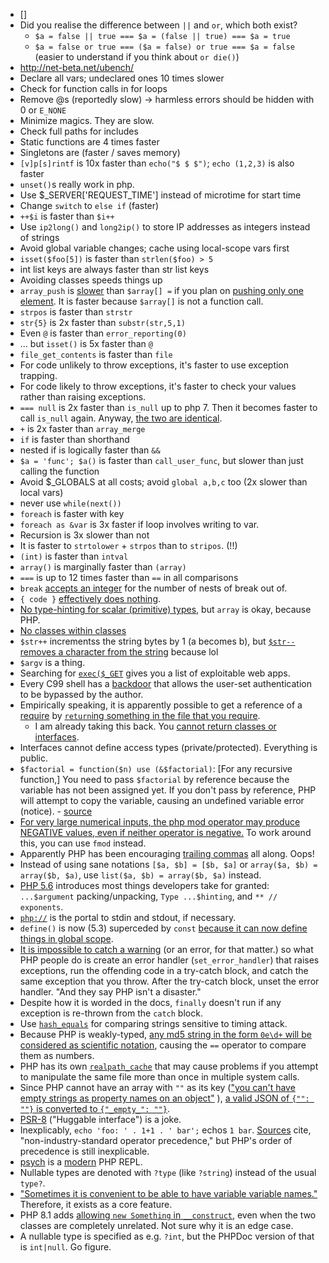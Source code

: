 - []
- Did you realise the difference between `||` and `or`, which both exist?
  - `$a = false || true === $a = (false || true) === $a = true`
  - `$a = false or true === ($a = false) or true === $a = false` (easier to understand if you think about `or die()`)
- http://net-beta.net/ubench/
- Declare all vars; undeclared ones 10 times slower
- Check for function calls in for loops
- Remove @s (reportedly slow) -> harmless errors should be hidden with 0 or `E_NONE`
- Minimize magics. They are slow.
- Check full paths for includes
- Static functions are 4 times faster
- Singletons are (faster / saves memory)
- `[v]p[s]rintf` is 10x faster than `echo("$ $ $")`; `echo (1,2,3)` is also faster
- `unset()`s really work in php.
- Use \$\_SERVER['REQUEST_TIME'] instead of microtime for start time
- Change `switch` to `else if` (faster)
- `++$i` is faster than `$i++`
- Use `ip2long()` and `long2ip()` to store IP addresses as integers instead of strings
- Avoid global variable changes; cache using local-scope vars first
- `isset($foo[5])` is faster than `strlen($foo) > 5`
- int list keys are always faster than str list keys
- Avoiding classes speeds things up
- `array_push` is [slower](https://stackoverflow.com/questions/559844/which-is-faster-in-php-array-value-or-array-pusharray-value) than `$array[] =` if you plan on [pushing only one element](https://www.php.net/manual/en/function.array-push.php). It is faster because `$array[]` is not a function call.
- `strpos` is faster than `strstr`
- `str{5}` is 2x faster than `substr(str,5,1)`
- Even `@` is faster than `error_reporting(0)`
- ... but `isset()` is 5x faster than `@`
- `file_get_contents` is faster than `file`
- For code unlikely to throw exceptions, it's faster to use exception trapping.
- For code likely to throw exceptions, it's faster to check your values rather than raising exceptions.
- `=== null` is 2x faster than `is_null` up to php 7. Then it becomes faster to call `is_null` again. Anyway, [the two are identical](https://stackoverflow.com/a/8229005/1558430).
- `+` is 2x faster than `array_merge`
- `if` is faster than shorthand
- nested if is logically faster than `&&`
- `$a = 'func'; $a()` is faster than `call_user_func`, but slower than just calling the function
- Avoid \$\_GLOBALS at all costs; avoid `global a,b,c` too (2x slower than local vars)
- never use `while(next())`
- `foreach` is faster with key
- `foreach as &var` is 3x faster if loop involves writing to var.
- Recursion is 3x slower than not
- It is faster to `strtolower` + `strpos` than to `stripos`. (!!)
- `(int)` is faster than `intval`
- `array()` is marginally faster than `(array)`
- `===` is up to 12 times faster than `==` in all comparisons
- `break` [accepts an integer](http://www.php.net/break) for the number of nests of break out of.
- `{ code }` [effectively does nothing](http://stackoverflow.com/questions/14971123/use-curly-brackets-to-structure-code-in-php).
- [No type-hinting for scalar (primitive) types](http://www.php.net/manual/en/language.oop5.typehinting.php), but `array` is okay, because PHP.
- [No classes within classes](http://stackoverflow.com/questions/1583140/is-it-allowed-to-create-a-php-class-inside-another-class)
- `$str++` incrementss the string bytes by 1 (a becomes b), but [`$str--` removes a character from the string](https://eval.in/60631) because lol
- `$argv` is a thing.
- Searching for [`exec($_GET`](https://github.com/search?q=exec%28%24_GET&ref=cmdform&type=Code) gives you a list of exploitable web apps.
- Every C99 shell has a [backdoor](http://thehackerblog.com/every-c99-php-shell-is-backdoored-aka-free-shells/) that allows the user-set authentication to be bypassed by the author.
- Empirically speaking, it is apparently possible to get a reference of a [require](https://github.com/chintanbanugaria/92five/blob/master/artisan#L30) by [`return`ing something in the file that you require](https://github.com/chintanbanugaria/92five/blob/master/bootstrap/start.php#L76).
  - I am already taking this back. You [cannot return classes or interfaces](http://stackoverflow.com/a/8084184/1558430).
- Interfaces cannot define access types (private/protected). Everything is public.
- `$factorial = function($n) use (&$factorial)`: [For any recursive function,] You need to pass `$factorial` by reference because the variable has not been assigned yet. If you don't pass by reference, PHP will attempt to copy the variable, causing an undefined variable error (notice). - [source](http://www.reddit.com/r/PHP/comments/2leo05/functional_programming_in_php/)
- [For very large numerical inputs, the php mod operator may produce NEGATIVE values, even if neither operator is negative.](http://stackoverflow.com/a/27113242/1558430) To work around this, you can use `fmod` instead.
- Apparently PHP has been encouraging [trailing commas](http://stackoverflow.com/questions/2829581/why-do-php-array-examples-leave-a-trailing-comma) all along. Oops!
- Instead of using sane notations `[$a, $b] = [$b, $a]` or `array($a, $b) = array($b, $a)`, use `list($a, $b) = array($b, $a)` instead.
- [PHP 5.6](http://php.net/releases/5_6_0.php) introduces most things developers take for granted: `...$argument` packing/unpacking, `Type ...$hinting`, and `** // exponents`.
- [`php://`](http://php.net/manual/en/wrappers.php.php) is the portal to stdin and stdout, if necessary.
- `define()` is now (5.3) superceded by `const` [because it can now define things in global scope](http://stackoverflow.com/questions/2447791/define-vs-const).
- [It is impossible to catch a warning](http://stackoverflow.com/a/1241751) (or an error, for that matter.) so what PHP people do is create an error handler (`set_error_handler`) that raises exceptions, run the offending code in a try-catch block, and catch the same exception that you throw. After the try-catch block, unset the error handler. "And they say PHP isn't a disaster."
- Despite how it is worded in the docs, `finally` doesn't run if any exception is re-thrown from the `catch` block.
- Use [`hash_equals`](http://php.net/manual/en/function.hash-equals.php) for comparing strings sensitive to timing attack.
- Because PHP is weakly-typed, [any md5 string in the form `0e\d+` will be considered as scientific notation](https://www.reddit.com/r/lolphp/comments/34sxw5/md5240610708_md5qnkcdzo/), causing the `==` operator to compare them as numbers.
- PHP has its own [`realpath_cache`](http://jpauli.github.io/2014/06/30/realpath-cache.html) that may cause problems if you attempt to manipulate the same file more than once in multiple system calls.
- Since PHP cannot have an array with `""` as its key (["you can't have empty strings as property names on an object"](https://www.reddit.com/r/lolphp/comments/42gxxd/decodes_to_empty_but_encodes_to_empty_so_you_cant/) ), [a valid JSON of `{"": ""}` is converted to `{"_empty_": ""}`](https://3v4l.org/Tg6GB).
- [PSR-8](https://stackoverflow.com/questions/30762644/huggableinterface-in-php-and-psr-8) ("Huggable interface") is a joke.
- Inexplicably, `echo 'foo: ' . 1+1 . ' bar';` echos `1 bar`. [Sources](https://stackoverflow.com/a/1105565/1558430) cite, "non-industry-standard operator precedence," but PHP's order of precedence is still inexplicable.
- [psych](https://psysh.org/) is a [modern](https://www.freecodecamp.org/news/this-is-what-modern-php-looks-like-769192a1320/) PHP REPL.
- Nullable types are denoted with `?type` (like `?string`) instead of the usual `type?`.
- ["Sometimes it is convenient to be able to have variable variable names."](https://www.php.net/manual/en/language.variables.variable.php) Therefore, it exists as a core feature.
- PHP 8.1 adds [allowing `new Something` in `__construct`](https://wiki.php.net/rfc/new_in_initializers), even when the two classes are completely unrelated. Not sure why it is an edge case.
- A nullable type is specified as e.g. `?int`, but the PHPDoc version of that is `int|null`. Go figure.
